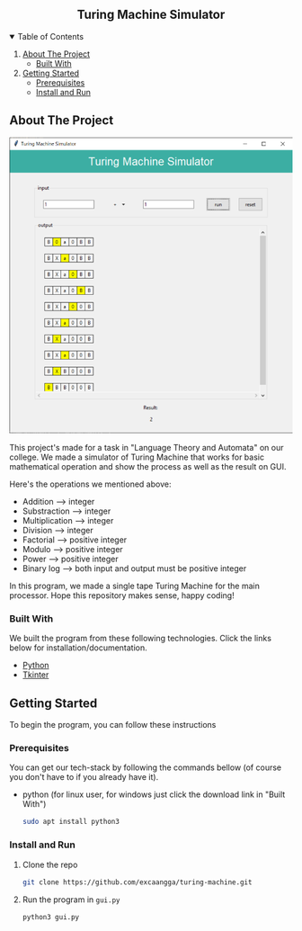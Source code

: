 <!-- TITLE -->
<h2 align="center">Turing Machine Simulator</h2>

<!-- TABLE OF CONTENTS -->
<details open="open">
  <summary>Table of Contents</summary>
  <ol>
    <li>
      <a href="#about-the-project">About The Project</a>
      <ul>
        <li><a href="#built-with">Built With</a></li>
      </ul>
    </li>
    <li>
      <a href="#getting-started">Getting Started</a>
      <ul>
        <li><a href="#prerequisites">Prerequisites</a></li>
        <li><a href="#install-and-run">Install and Run</a></li>
      </ul>
    </li>
  </ol>
</details>

<!-- ABOUT THE PROJECT -->

## About The Project

![Turing Machine on GUI Screenshot][product-screenshot]

This project's made for a task in "Language Theory and Automata" on our college. We made a simulator of Turing Machine
that works for basic mathematical operation and show the process as well as the result on GUI.

Here's the operations we mentioned above:

- Addition --> integer
- Substraction --> integer
- Multiplication --> integer
- Division --> integer
- Factorial --> positive integer
- Modulo --> positive integer
- Power --> positive integer
- Binary log --> both input and output must be positive integer

In this program, we made a single tape Turing Machine for the main processor. Hope this repository makes sense, happy coding!

### Built With

We built the program from these following technologies. Click the links below for installation/documentation.

- [Python](https://www.python.org/downloads/)
- [Tkinter](https://docs.python.org/3/library/tkinter.html)

<!-- GETTING STARTED -->

## Getting Started

To begin the program, you can follow these instructions

### Prerequisites

You can get our tech-stack by following the commands bellow (of course you don't have to if you already have it).

- python (for linux user, for windows just click the download link in "Built With")
  ```sh
  sudo apt install python3
  ```

### Install and Run

1. Clone the repo
   ```sh
   git clone https://github.com/excaangga/turing-machine.git
   ```
2. Run the program in `gui.py`
   ```PY
   python3 gui.py
   ```

<!-- MARKDOWN LINKS & IMAGES -->

[product-screenshot]: images/screenshot.png
